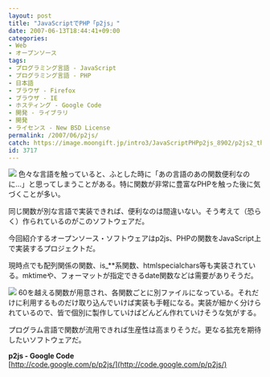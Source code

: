 ```yaml
---
layout: post
title: "JavaScriptでPHP「p2js」"
date: 2007-06-13T18:44:41+09:00
categories:
- Web
- オープンソース
tags: 
- プログラミング言語 - JavaScript
- プログラミング言語 - PHP
- 日本語
- ブラウザ - Firefox
- ブラウザ - IE
- ホスティング - Google Code
- 開発 - ライブラリ
- 開発
- ライセンス - New BSD License
permalink: /2007/06/p2js/
catch: https://image.moongift.jp/intro3/JavaScriptPHPp2js_8902/p2js2_thumb.png
id: 3717
---
```

[![](https://image.moongift.jp/intro3/JavaScriptPHPp2js_8902/p2js1_thumb1.png)](https://image.moongift.jp/intro3/JavaScriptPHPp2js_8902/p2js13.png) 色々な言語を触っていると、ふとした時に「あの言語のあの関数便利なのに…」と思ってしまうことがある。特に関数が非常に豊富なPHPを触った後に気づくことが多い。   
  
同じ関数が別な言語で実装できれば、便利なのは間違いない。そう考えて（恐らく）作られているのがこのソフトウェアだ。   
  
今回紹介するオープンソース・ソフトウェアはp2js、PHPの関数をJavaScript上で実装するプロジェクトだ。   
  
<!--more-->  
  
現時点でも配列関係の関数、is\_\*\*系関数、htmlspecialchars等も実装されている。mktimeや、フォーマットが指定できるdate関数などは需要がありそうだ。   
  
[![](https://image.moongift.jp/intro3/JavaScriptPHPp2js_8902/p2js2_thumb.png)](https://image.moongift.jp/intro3/JavaScriptPHPp2js_8902/p2js22.png) 60を越える関数が用意され、各関数ごとに別ファイルになっている。それだけに利用するものだけ取り込んでいけば実装も手軽になる。実装が細かく分けられているので、皆で個別に製作していけばどんどん作れていけそうな気がする。   
  
プログラム言語で関数が流用できれば生産性は高まりそうだ。更なる拡充を期待したいソフトウェアだ。   
  
**p2js - Google Code**  
[http://code.google.com/p/p2js/](http://code.google.com/p/p2js/)